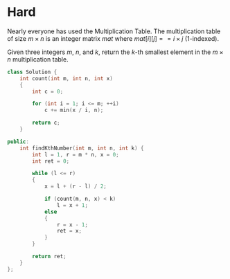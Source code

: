# Hard

Nearly everyone has used the Multiplication Table. The multiplication table of size $m \times n$ is an integer matrix $mat$ where $mat[i] [j] == i \times j$ (1-indexed).

Given three integers $m$, $n$, and $k$, return the $k$-th smallest element in the $m \times n$ multiplication table.

```cpp
class Solution {
    int count(int m, int n, int x)
    {
        int c = 0;

        for (int i = 1; i <= m; ++i)
            c += min(x / i, n);

        return c;
    }

public:
    int findKthNumber(int m, int n, int k) {
        int l = 1, r = m * n, x = 0;
        int ret = 0;

        while (l <= r)
        {
            x = l + (r - l) / 2;

            if (count(m, n, x) < k)
                l = x + 1;
            else
            {
                r = x - 1;
                ret = x;
            }
        }

        return ret;
    }
};
```
